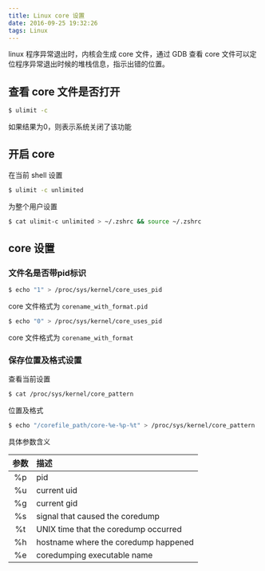 ```yaml
---
title: Linux core 设置
date: 2016-09-25 19:32:26
tags: Linux
---
```


linux 程序异常退出时，内核会生成 core 文件，通过 GDB 查看 core 文件可以定位程序异常退出时候的堆栈信息，指示出错的位置。

## 查看 core 文件是否打开
```sh
$ ulimit -c
```
如果结果为0，则表示系统关闭了该功能

## 开启 core
在当前 shell 设置
```sh
$ ulimit -c unlimited
```
为整个用户设置
```sh
$ cat ulimit-c unlimited > ~/.zshrc && source ~/.zshrc
```

## core 设置
### 文件名是否带pid标识
```sh
$ echo "1" > /proc/sys/kernel/core_uses_pid
```
core 文件格式为 `corename_with_format.pid`

```sh
$ echo "0" > /proc/sys/kernel/core_uses_pid
```
core 文件格式为 `corename_with_format`

### 保存位置及格式设置
查看当前设置
```sh
$ cat /proc/sys/kernel/core_pattern
```
位置及格式
```sh
$ echo "/corefile_path/core-%e-%p-%t" > /proc/sys/kernel/core_pattern
```

<!-- more -->

具体参数含义

| 参数 | 描述 |
| :---: | :--- |
| %p | pid |
| %u | current uid |
| %g | current gid |
| %s | signal that caused the coredump |
| %t | UNIX time that the coredump occurred |
| %h | hostname where the coredump happened |
| %e | coredumping executable name |
